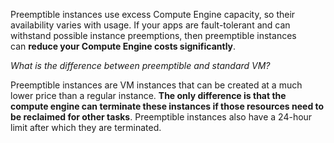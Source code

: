 


Preemptible instances use excess Compute Engine capacity, so their availability varies with usage. If your apps are fault-tolerant and can withstand possible instance preemptions, then preemptible instances can **reduce your Compute Engine costs significantly**.



*What is the difference between preemptible and standard VM?*

Preemptible instances are VM instances that can be created at a much lower price than a regular instance. **The only difference is that the compute engine can terminate these instances if those resources need to be reclaimed for other tasks**. Preemptible instances also have a 24-hour limit after which they are terminated.